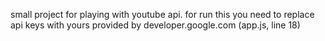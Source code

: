 small project for playing with youtube api.
for run this you need to replace api keys with yours provided by developer.google.com (app.js, line 18)
